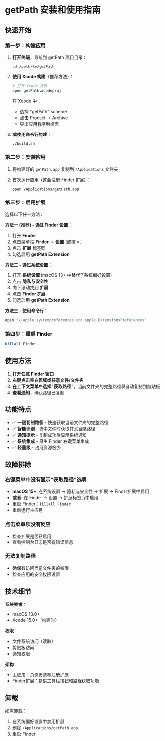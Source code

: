 # getPath 安装和使用指南

## 快速开始

### 第一步：构建应用

1. **打开终端**，导航到 getPath 项目目录：
   ```bash
   cd /path/to/getPath
   ```

2. **使用 Xcode 构建**（推荐方法）：
   ```bash
   # 打开 Xcode 项目
   open getPath.xcodeproj
   ```

   在 Xcode 中：
   - 选择 "getPath" scheme
   - 点击 Product → Archive
   - 导出应用程序到桌面

3. **或使用命令行构建**：
   ```bash
   ./build.sh
   ```

### 第二步：安装应用

1. 将构建好的 `getPath.app` 复制到 `/Applications` 文件夹

2. 首次运行应用（这会注册 Finder 扩展）：
   ```bash
   open /Applications/getPath.app
   ```

### 第三步：启用扩展

选择以下任一方法：

**方法一 (推荐) - 通过 Finder 设置**：
1. 打开 **Finder**
2. 点击菜单栏 **Finder** → **设置** (或按 `⌘,`)
3. 点击 **扩展** 标签页
4. 勾选启用 **getPath Extension**

**方法二 - 通过系统设置**：
1. 打开 **系统设置** (macOS 13+ 中替代了系统偏好设置)
2. 点击 **隐私与安全性**
3. 向下滚动找到 **扩展**
4. 点击 **Finder 扩展**
5. 勾选启用 **getPath Extension**

**方法三 - 使用命令行**：
```bash
open "x-apple.systempreferences:com.apple.ExtensionsPreferences"
```

### 第四步：重启 Finder

```bash
killall Finder
```

## 使用方法

1. **打开任意 Finder 窗口**
2. **右键点击空白区域或任意文件/文件夹**
3. **在上下文菜单中选择"获取路径"**，当前文件夹的完整路径将自动复制到剪贴板
4. **查看通知**，确认路径已复制

## 功能特点

- ✅ **一键复制路径** - 快速获取当前文件夹的完整路径
- ✅ **智能识别** - 选中文件时获取其父目录路径
- ✅ **通知提示** - 复制成功后显示系统通知
- ✅ **系统集成** - 原生 Finder 右键菜单集成
- ✅ **轻量级** - 占用资源极少

## 故障排除

### 右键菜单中没有显示"获取路径"选项
- **macOS 15+**: 在系统设置 → 隐私与安全性 → 扩展 → Finder扩展中启用
- **或者**: 在 Finder → 设置 → 扩展标签页中启用
- 重启 Finder：`killall Finder`
- 重新运行主应用

### 点击菜单项没有反应
- 检查扩展是否已启用
- 查看控制台日志是否有错误信息

### 无法复制路径
- 确保有访问当前文件夹的权限
- 检查应用的安全权限设置

## 技术细节

**系统要求**：
- macOS 13.0+
- Xcode 15.0+（构建时）

**权限**：
- 文件系统访问（读取）
- 剪贴板访问
- 通知权限

**架构**：
- 主应用：负责安装和注册扩展
- Finder扩展：提供工具栏按钮和路径获取功能

## 卸载

如需卸载：
1. 在系统偏好设置中禁用扩展
2. 删除 `/Applications/getPath.app`
3. 重启 Finder